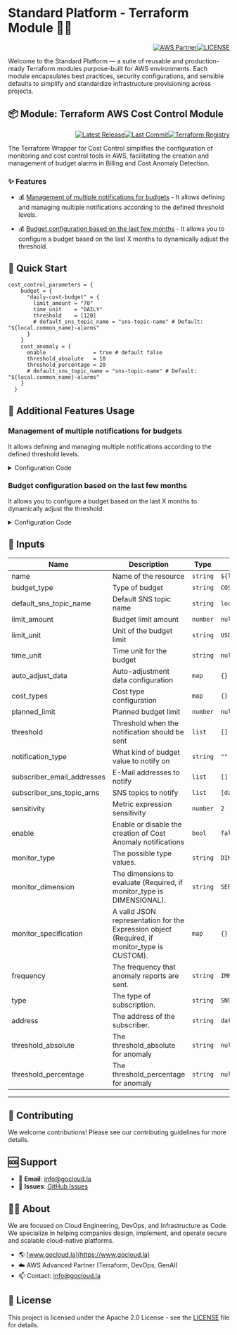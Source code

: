 # Standard Platform - Terraform Module 🚀🚀
<p align="right"><a href="https://partners.amazonaws.com/partners/0018a00001hHve4AAC/GoCloud"><img src="https://img.shields.io/badge/AWS%20Partner-Advanced-orange?style=for-the-badge&logo=amazonaws&logoColor=white" alt="AWS Partner"/></a><a href="LICENSE"><img src="https://img.shields.io/badge/License-Apache%202.0-green?style=for-the-badge&logo=apache&logoColor=white" alt="LICENSE"/></a></p>

Welcome to the Standard Platform — a suite of reusable and production-ready Terraform modules purpose-built for AWS environments.
Each module encapsulates best practices, security configurations, and sensible defaults to simplify and standardize infrastructure provisioning across projects.

## 📦 Module: Terraform AWS Cost Control Module
<p align="right"><a href="https://github.com/gocloudLa/terraform-aws-wrapper-cost-control/releases/latest"><img src="https://img.shields.io/github/v/release/gocloudLa/terraform-aws-wrapper-cost-control.svg?style=for-the-badge" alt="Latest Release"/></a><a href=""><img src="https://img.shields.io/github/last-commit/gocloudLa/terraform-aws-wrapper-cost-control.svg?style=for-the-badge" alt="Last Commit"/></a><a href="https://registry.terraform.io/modules/gocloudLa/wrapper-cost-control/aws"><img src="https://img.shields.io/badge/Terraform-Registry-7B42BC?style=for-the-badge&logo=terraform&logoColor=white" alt="Terraform Registry"/></a></p>
The Terraform Wrapper for Cost Control simplifies the configuration of monitoring and cost control tools in AWS, facilitating the creation and management of budget alarms in Billing and Cost Anomaly Detection.

### ✨ Features

- 💰 [Management of multiple notifications for budgets](#management-of-multiple-notifications-for-budgets) - It allows defining and managing multiple notifications according to the defined threshold levels.

- 💰 [Budget configuration based on the last few months](#budget-configuration-based-on-the-last-few-months) - It allows you to configure a budget based on the last X months to dynamically adjust the threshold.




## 🚀 Quick Start
```hcl
cost_control_parameters = {
    budget = {
      "daily-cost-budget" = {
        limit_amount = "70"
        time_unit    = "DAILY"
        threshold    = [120]
        # default_sns_topic_name = "sns-topic-name" # Default: "${local.common_name}-alarms"
      }
    }
    cost_anomaly = {
      enable               = true # default false
      threshold_absolute   = 10
      threshold_percentage = 20
      # default_sns_topic_name = "sns-topic-name" # Default: "${local.common_name}-alarms"
    }
  }
```


## 🔧 Additional Features Usage

### Management of multiple notifications for budgets
It allows defining and managing multiple notifications according to the defined threshold levels.


<details><summary>Configuration Code</summary>

```hcl
budget = {
      "monthly-cost-budget" = {
        limit_amount               = "2100"
        time_unit                  = "MONTHLY"
        threshold                  = [105, 120]
      }
}
```


</details>


### Budget configuration based on the last few months
It allows you to configure a budget based on the last X months to dynamically adjust the threshold.


<details><summary>Configuration Code</summary>

```hcl
budget = {
      "dynamic-monthly-budget" = {
        time_unit = "MONTHLY"
        auto_adjust_data = {
          budget_adjustment_period = 6
        }
        notification_type          = "ACTUAL"
        threshold                  = [110]
      }
}
```


</details>




## 📑 Inputs
| Name                       | Description                                                                                  | Type     | Default                            | Required |
| -------------------------- | -------------------------------------------------------------------------------------------- | -------- | ---------------------------------- | -------- |
| name                       | Name of the resource                                                                         | `string` | `${local.common_name}-${each.key}` | no       |
| budget_type                | Type of budget                                                                               | `string` | `COST`                             | no       |
| default_sns_topic_name     | Default SNS topic name                                                                       | `string` | `local.default_sns_topic_name`     | no       |
| limit_amount               | Budget limit amount                                                                          | `number` | `null`                             | no       |
| limit_unit                 | Unit of the budget limit                                                                     | `string` | `USD`                              | no       |
| time_unit                  | Time unit for the budget                                                                     | `string` | `null`                             | no       |
| auto_adjust_data           | Auto-adjustment data configuration                                                           | `map`    | `{}`                               | no       |
| cost_types                 | Cost type configuration                                                                      | `map`    | `{}`                               | no       |
| planned_limit              | Planned budget limit                                                                         | `number` | `null`                             | no       |
| threshold                  | Threshold when the notification should be sent                                               | `list`   | `[]`                               | no       |
| notification_type          | What kind of budget value to notify on                                                       | `string` | `""`                               | no       |
| subscriber_email_addresses | E-Mail addresses to notify                                                                   | `list`   | `[]`                               | no       |
| subscriber_sns_topic_arns  | SNS topics to notify                                                                         | `list`   | `[data.aws_sns_topic.alerts.arn]`  | no       |
| sensitivity                | Metric expression sensitivity                                                                | `number` | `2`                                | no       |
| enable                     | Enable or disable the creation of Cost Anomaly notifications                                 | `bool`   | `false`                            | no       |
| monitor_type               | The possible type values.                                                                    | `string` | `DIMENSIONAL`                      | no       |
| monitor_dimension          | The dimensions to evaluate (Required, if monitor_type is DIMENSIONAL).                       | `string` | `SERVICE`                          | no       |
| monitor_specification      | A valid JSON representation for the Expression object (Required, if monitor_type is CUSTOM). | `map`    | `{}`                               | no       |
| frequency                  | The frequency that anomaly reports are sent.                                                 | `string` | `IMMEDIATE`                        | no       |
| type                       | The type of subscription.                                                                    | `string` | `SNS`                              | no       |
| address                    | The address of the subscriber.                                                               | `string` | `data.aws_sns_topic.alerts.arn`    | no       |
| threshold_absolute         | The threshold_absolute for anomaly                                                           | `string` | `null`                             | no       |
| threshold_percentage       | The threshold_percentage for anomaly                                                         | `string` | `null`                             | no       |








---

## 🤝 Contributing
We welcome contributions! Please see our contributing guidelines for more details.

## 🆘 Support
- 📧 **Email**: info@gocloud.la
- 🐛 **Issues**: [GitHub Issues](https://github.com/gocloudLa/issues)

## 🧑‍💻 About
We are focused on Cloud Engineering, DevOps, and Infrastructure as Code.
We specialize in helping companies design, implement, and operate secure and scalable cloud-native platforms.
- 🌎 [www.gocloud.la](https://www.gocloud.la)
- ☁️ AWS Advanced Partner (Terraform, DevOps, GenAI)
- 📫 Contact: info@gocloud.la

## 📄 License
This project is licensed under the Apache 2.0 License - see the [LICENSE](LICENSE) file for details. 
